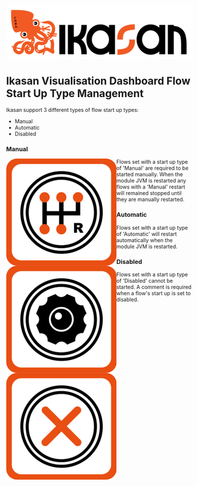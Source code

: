 ![IKASAN](../../developer/docs/quickstart-images/Ikasan-title-transparent.png)

# Ikasan Visualisation Dashboard Flow Start Up Type Management

Ikasan support 3 different types of flow start up types:

- Manual
- Automatic
- Disabled

### Manual
<img src="../../developer/docs/quickstart-images/flow-manual.png" width="300px" align="left">Flows set with a start up type of 'Manual' are required to be started manually. When the module JVM is restarted any flows with a 'Manual' restart
will remained stopped until they are manually restarted.

### Automatic
<img src="../../developer/docs/quickstart-images/flow-automatic.png" width="300px" align="left">Flows set with a start up type of 'Automatic' will restart automatically when the module JVM is restarted.

### Disabled
<img src="../../developer/docs/quickstart-images/flow-disabled.png" width="300px" align="left">Flows set with a start up type of 'Disabled' cannot be started. A comment is required when a flow's start up is set to disabled.




